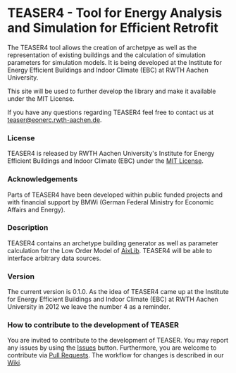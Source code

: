# TEASER4 - Tool for Energy Analysis and Simulation for Efficient Retrofit

The TEASER4 tool allows the creation of archetpye as well as the representation of existing buildings and the calculation of simulation parameters for simulation models. 
It is being developed at the Institute for Energy Efficient Buildings and Indoor Climate (EBC) at RWTH Aachen University.

This site will be used to further develop the library and make it available under the MIT License.

If you have any questions regarding TEASER4 feel free to contact us at teaser@eonerc.rwth-aachen.de.

### License

TEASER4 is released by RWTH Aachen University's Institute for Energy Efficient Buildings and Indoor Climate (EBC) under the [MIT License](http://opensource.org/licenses/MIT).

### Acknowledgements

Parts of TEASER4 have been developed within public funded projects and with financial support by BMWi (German Federal Ministry for Economic Affairs and Energy).

### Description

TEASER4 contains an archetype building generator as well as parameter calculation for the Low Order Model of [AixLib](https://github.com/RWTH-EBC/AixLib). TEASER4 will be able to interface arbitrary data sources.

### Version

The current version is 0.1.0. As the idea of TEASER4 came up at the Institute for Energy Efficient Buildings and Indoor Climate (EBC) at RWTH Aachen University in 2012 we leave the number 4 as a reminder.


### How to contribute to the development of TEASER
You are invited to contribute to the development of TEASER. 
You may report any issues by using the [Issues](https://github.com/RWTH-EBC/TEASER/issues) button.
Furthermore, you are welcome to contribute via [Pull Requests](https://github.com/RWTH-EBC/TEASER/pulls). The workflow for changes is described in our [Wiki](https://github.com/RWTH-EBC/TEASER/wiki).

